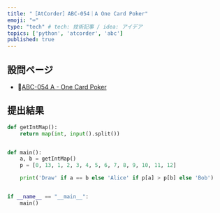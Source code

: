 ```yaml
---
title: "［AtCorder］ABC-054｜A One Card Poker"
emoji: "⌨️"
type: "tech" # tech: 技術記事 / idea: アイデア
topics: ['python', 'atcorder', 'abc']
published: true
---
```


## 設問ページ

- 🔗[ABC-054 A - One Card Poker](https://atcoder.jp/contests/abc054/tasks/abc054_a)

## 提出結果

```python
def getIntMap():
    return map(int, input().split())


def main():
    a, b = getIntMap()
    p = [0, 13, 1, 2, 3, 4, 5, 6, 7, 8, 9, 10, 11, 12]

    print('Draw' if a == b else 'Alice' if p[a] > p[b] else 'Bob')


if __name__ == "__main__":
    main()

```
